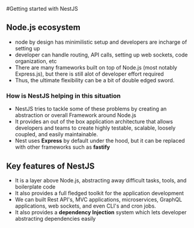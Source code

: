 #Getting started with NestJS

## Node.js ecosystem
- node by design has minimilistic setup and developers are incharge of setting up
- developer can handle routing, API calls, setting up web sockets, code organization, etc
- There are many frameworks built on top of Node.js (most notably Express.js), but there is still alot of developer effort required
- Thus, the ultimate flexibility can be a bit of double edged sword.
### How is NestJS helping in this situation
- NestJS tries to tackle some of these problems by creating an abstraction or overall Framework around Node.js
- It provides an out of the box application architecture that allows developers and teams to create highly testable, scalable, loosely coupled, and easily maintainable.
- Nest uses **Express** by default under the hood, but it can be replaced with other frameworks such as **fastify**
## Key features of NestJS
- It is a layer above Node.js, abstracting away difficult tasks, tools, and boilerplate code
- It also provides a full fledged toolkit for the application development
- We can built Rest API's, MVC applications, microservices, GraphQL applications, web sockets, and even CLI's and cron jobs.
- It also provides a **dependency Injection** system which lets developer abstracting dependencies easily